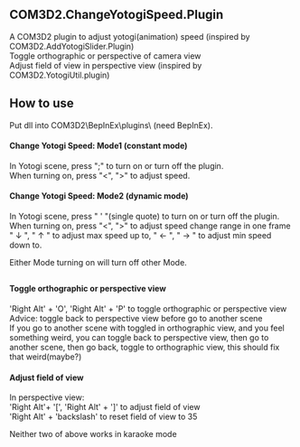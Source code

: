 ## COM3D2.ChangeYotogiSpeed.Plugin
A COM3D2 plugin to adjust yotogi(animation) speed (inspired by COM3D2.AddYotogiSlider.Plugin)  
Toggle orthographic or perspective of camera view  
Adjust field of view in perspective view (inspired by COM3D2.YotogiUtil.plugin)  

## How to use
Put dll into COM3D2\BepInEx\plugins\ (need BepInEx).  

#### Change Yotogi Speed: Mode1 (constant mode)
In Yotogi scene, press ";" to turn on or turn off the plugin.  
When turning on, press "<", ">" to adjust speed.  

#### Change Yotogi Speed: Mode2 (dynamic mode)
In Yotogi scene, press " ' "(single quote) to turn on or turn off the plugin.  
When turning on, press "<", ">" to adjust speed change range in one frame  
" ↓ ", " ↑ " to adjust max speed up to, " ← ", " → " to adjust min speed down to.  
  
Either Mode turning on will turn off other Mode.  
  
##
#### Toggle orthographic or perspective view
'Right Alt' + 'O', 'Right Alt' + 'P' to toggle orthographic or perspective view  
Advice: toggle back to perspective view before go to another scene  
If you go to another scene with toggled in orthographic view, and you feel something weird, you can toggle back to perspective view, then go to another scene, then go back, toggle to orthographic view, this should fix that weird(maybe?)
  
#### Adjust field of view
In perspective view:  
'Right Alt'+ '[', 'Right Alt' + ']' to adjust field of view  
'Right Alt' + 'backslash' to reset field of view to 35  
  
Neither two of above works in karaoke mode

